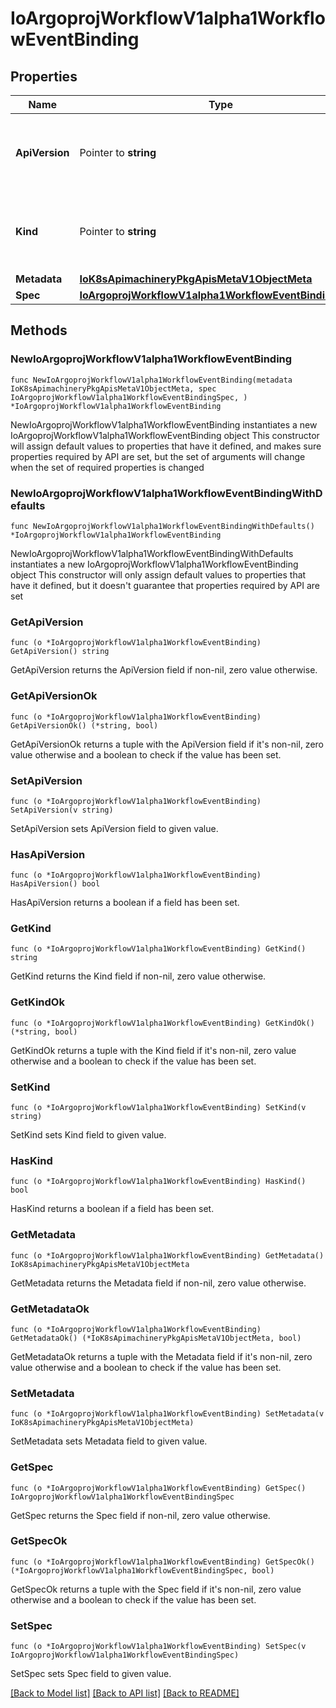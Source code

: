 # IoArgoprojWorkflowV1alpha1WorkflowEventBinding

## Properties

Name | Type | Description | Notes
------------ | ------------- | ------------- | -------------
**ApiVersion** | Pointer to **string** | APIVersion defines the versioned schema of this representation of an object. Servers should convert recognized schemas to the latest internal value, and may reject unrecognized values. More info: https://git.io.k8s.community/contributors/devel/sig-architecture/api-conventions.md#resources | [optional] 
**Kind** | Pointer to **string** | Kind is a string value representing the REST resource this object represents. Servers may infer this from the endpoint the client submits requests to. Cannot be updated. In CamelCase. More info: https://git.io.k8s.community/contributors/devel/sig-architecture/api-conventions.md#types-kinds | [optional] 
**Metadata** | [**IoK8sApimachineryPkgApisMetaV1ObjectMeta**](IoK8sApimachineryPkgApisMetaV1ObjectMeta.md) |  | 
**Spec** | [**IoArgoprojWorkflowV1alpha1WorkflowEventBindingSpec**](IoArgoprojWorkflowV1alpha1WorkflowEventBindingSpec.md) |  | 

## Methods

### NewIoArgoprojWorkflowV1alpha1WorkflowEventBinding

`func NewIoArgoprojWorkflowV1alpha1WorkflowEventBinding(metadata IoK8sApimachineryPkgApisMetaV1ObjectMeta, spec IoArgoprojWorkflowV1alpha1WorkflowEventBindingSpec, ) *IoArgoprojWorkflowV1alpha1WorkflowEventBinding`

NewIoArgoprojWorkflowV1alpha1WorkflowEventBinding instantiates a new IoArgoprojWorkflowV1alpha1WorkflowEventBinding object
This constructor will assign default values to properties that have it defined,
and makes sure properties required by API are set, but the set of arguments
will change when the set of required properties is changed

### NewIoArgoprojWorkflowV1alpha1WorkflowEventBindingWithDefaults

`func NewIoArgoprojWorkflowV1alpha1WorkflowEventBindingWithDefaults() *IoArgoprojWorkflowV1alpha1WorkflowEventBinding`

NewIoArgoprojWorkflowV1alpha1WorkflowEventBindingWithDefaults instantiates a new IoArgoprojWorkflowV1alpha1WorkflowEventBinding object
This constructor will only assign default values to properties that have it defined,
but it doesn't guarantee that properties required by API are set

### GetApiVersion

`func (o *IoArgoprojWorkflowV1alpha1WorkflowEventBinding) GetApiVersion() string`

GetApiVersion returns the ApiVersion field if non-nil, zero value otherwise.

### GetApiVersionOk

`func (o *IoArgoprojWorkflowV1alpha1WorkflowEventBinding) GetApiVersionOk() (*string, bool)`

GetApiVersionOk returns a tuple with the ApiVersion field if it's non-nil, zero value otherwise
and a boolean to check if the value has been set.

### SetApiVersion

`func (o *IoArgoprojWorkflowV1alpha1WorkflowEventBinding) SetApiVersion(v string)`

SetApiVersion sets ApiVersion field to given value.

### HasApiVersion

`func (o *IoArgoprojWorkflowV1alpha1WorkflowEventBinding) HasApiVersion() bool`

HasApiVersion returns a boolean if a field has been set.

### GetKind

`func (o *IoArgoprojWorkflowV1alpha1WorkflowEventBinding) GetKind() string`

GetKind returns the Kind field if non-nil, zero value otherwise.

### GetKindOk

`func (o *IoArgoprojWorkflowV1alpha1WorkflowEventBinding) GetKindOk() (*string, bool)`

GetKindOk returns a tuple with the Kind field if it's non-nil, zero value otherwise
and a boolean to check if the value has been set.

### SetKind

`func (o *IoArgoprojWorkflowV1alpha1WorkflowEventBinding) SetKind(v string)`

SetKind sets Kind field to given value.

### HasKind

`func (o *IoArgoprojWorkflowV1alpha1WorkflowEventBinding) HasKind() bool`

HasKind returns a boolean if a field has been set.

### GetMetadata

`func (o *IoArgoprojWorkflowV1alpha1WorkflowEventBinding) GetMetadata() IoK8sApimachineryPkgApisMetaV1ObjectMeta`

GetMetadata returns the Metadata field if non-nil, zero value otherwise.

### GetMetadataOk

`func (o *IoArgoprojWorkflowV1alpha1WorkflowEventBinding) GetMetadataOk() (*IoK8sApimachineryPkgApisMetaV1ObjectMeta, bool)`

GetMetadataOk returns a tuple with the Metadata field if it's non-nil, zero value otherwise
and a boolean to check if the value has been set.

### SetMetadata

`func (o *IoArgoprojWorkflowV1alpha1WorkflowEventBinding) SetMetadata(v IoK8sApimachineryPkgApisMetaV1ObjectMeta)`

SetMetadata sets Metadata field to given value.


### GetSpec

`func (o *IoArgoprojWorkflowV1alpha1WorkflowEventBinding) GetSpec() IoArgoprojWorkflowV1alpha1WorkflowEventBindingSpec`

GetSpec returns the Spec field if non-nil, zero value otherwise.

### GetSpecOk

`func (o *IoArgoprojWorkflowV1alpha1WorkflowEventBinding) GetSpecOk() (*IoArgoprojWorkflowV1alpha1WorkflowEventBindingSpec, bool)`

GetSpecOk returns a tuple with the Spec field if it's non-nil, zero value otherwise
and a boolean to check if the value has been set.

### SetSpec

`func (o *IoArgoprojWorkflowV1alpha1WorkflowEventBinding) SetSpec(v IoArgoprojWorkflowV1alpha1WorkflowEventBindingSpec)`

SetSpec sets Spec field to given value.



[[Back to Model list]](../README.md#documentation-for-models) [[Back to API list]](../README.md#documentation-for-api-endpoints) [[Back to README]](../README.md)


